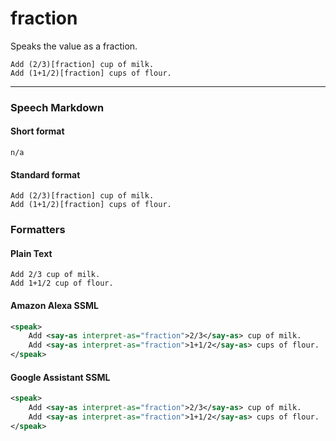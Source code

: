 # fraction

Speaks the value as a fraction.


```text
Add (2/3)[fraction] cup of milk.
Add (1+1/2)[fraction] cups of flour.
```

---

### Speech Markdown
#### Short format
```text
n/a
```

#### Standard format
```text
Add (2/3)[fraction] cup of milk.
Add (1+1/2)[fraction] cups of flour.
```

### Formatters
#### Plain Text
```text
Add 2/3 cup of milk.
Add 1+1/2 cup of flour.
```

#### Amazon Alexa SSML
```xml
<speak>
    Add <say-as interpret-as="fraction">2/3</say-as> cup of milk.
    Add <say-as interpret-as="fraction">1+1/2</say-as> cups of flour.
</speak>
```

#### Google Assistant SSML
```xml
<speak>
    Add <say-as interpret-as="fraction">2/3</say-as> cup of milk.
    Add <say-as interpret-as="fraction">1+1/2</say-as> cups of flour.
</speak>
```
